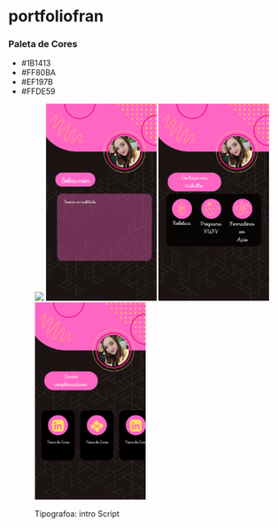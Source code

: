 # portfoliofran



<h3>Paleta de Cores</h3>

<ul>
<li>#1B1413</li>
<li>#FF80BA</li>
<li>#EF197B</li>
<li>#FFDE59</li>
<ul>

 <img  style= width:200px heigth:200px src="https://raw.githubusercontent.com/FranPastori/portfoliofran/main/Inserir%20um%20t%C3%ADtulo.png">
 
  <img  style= width:200px heigth:200px src="https://github.com/FranPastori/portfoliofran/blob/main/images/layout1.png">
 
 
  <img  style= width:200px heigth:200px src="https://raw.githubusercontent.com/FranPastori/portfoliofran/main/images/layout2.png">
 
 
  <img  style= width:200px heigth:200px src="https://raw.githubusercontent.com/FranPastori/portfoliofran/main/images/layout3.png">
 <p> Tipografoa: intro Script </p>
  
  
